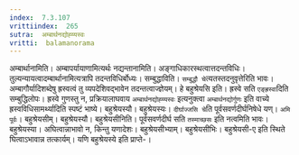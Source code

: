```yaml
---
index:  7.3.107
vrittiindex:  265
sutra:  अम्बार्थनद्योह्य्यस्वः
vritti:  balamanorama 
---
```


अम्बार्थानामिति। अम्बापर्यायाणामित्यर्थः नद्यन्तानामिति। अङ्गाधिकारस्थत्वात्तदन्तविधिः। तुल्यन्यायत्वादम्बार्थानामित्यत्रापि तदन्तविधिर्बोध्यः। सम्बुद्धाविति। `सम्बुद्धौ चे`त्यतस्तदनुवृत्तेरिति भावः। अम्बागौर्यादिशब्देषु ह्रस्वत्वं तु व्यपदेशिवद्भावेन तदन्तत्वाज्ज्ञेयम्। हे बहुश्रेयसि इति। ह्रस्वे सति `एङ्ह्रस्वा`दिति सम्बुद्धिलोपः। ह्रस्वे गुणस्तु न, प्रक्रियालाघवाय `अम्बार्थनद्योह्य्यस्वः` इत्यनुक्त्वा `अम्बार्थनद्योर्गुणः` इति वाच्ये ह्रस्वविधिसामर्थ्यादिति स्पष्टं भाष्ये। बहुश्रेयस्यौ। बहुश्रेयस्यः। `दीर्घाज्जसि चे`ति पूर्वसवर्णदीर्घनिषेधे यण्। `अमि पूर्वः`। बहुश्रेयसीम्। बहुश्रेयस्यौ। बहुश्रेयसीनिति। पूर्वसवर्णदीर्घ सति `तस्माच्छसः` इति नत्वमिति भावः। बहुश्रेयस्या। अघित्वान्नाभावो न, किन्तु यणादेशः। बहुश्रेयसीभ्याम्। बहुश्रेयसीभिः। बहुश्रेयसी-ए इति स्थिते घित्वाऽभावान्न तत्कार्यम्। यणि बहुश्रेयस्ये इति प्राप्ते-।

